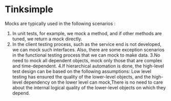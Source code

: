 # Tinksimple
Mocks are typically used in the following scenarios :
1. In unit tests, for example, we mock a method, and if other methods are tuned, we return a mock directly. 
2. In the client testing process, such as the service end is not developed, we can mock such interfaces.
Also, there are some exception scenarios in the functional testing process that we can mock to make data.
3.No need to mock all dependent objects, mock only those that are complex and time-dependent.
4.If hierarchical automation is done, the high-level test design can be based on the following assumptions:
Low level testing has ensured the quality of the lower-level objects, and the high-level dependency on the lower level can mock,There is no need to care about the internal logical quality of the lower-level objects on which they depend.

